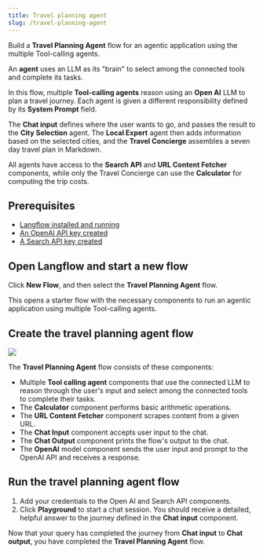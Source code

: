 ```yaml
---
title: Travel planning agent
slug: /travel-planning-agent
---
```


Build a **Travel Planning Agent** flow for an agentic application using the multiple Tool-calling agents.

An **agent** uses an LLM as its "brain" to select among the connected tools and complete its tasks.

In this flow, multiple **Tool-calling agents** reason using an **Open AI** LLM to plan a travel journey. Each agent is given a different responsibility defined by its **System Prompt** field.

The **Chat input** defines where the user wants to go, and passes the result to the **City Selection** agent. The **Local Expert** agent then adds information based on the selected cities, and the **Travel Concierge** assembles a seven day travel plan in Markdown.

All agents have access to the **Search API** and **URL Content Fetcher** components, while only the Travel Concierge can use the **Calculator** for computing the trip costs.

## Prerequisites

- [Langflow installed and running](/get-started-installation)
- [An OpenAI API key created](https://platform.openai.com/)
- [A Search API key created](https://www.searchapi.io/)

## Open Langflow and start a new flow

Click **New Flow**, and then select the **Travel Planning Agent** flow.

This opens a starter flow with the necessary components to run an agentic application using multiple Tool-calling agents.

## Create the travel planning agent flow

![](/img/starter-flow-travel-agent.png)

The **Travel Planning Agent** flow consists of these components:

* Multiple **Tool calling agent** components that use the connected LLM to reason through the user's input and select among the connected tools to complete their tasks.
* The **Calculator** component performs basic arithmetic operations.
* The **URL Content Fetcher** component scrapes content from a given URL.
* The **Chat Input** component accepts user input to the chat.
* The **Chat Output** component prints the flow's output to the chat.
* The **OpenAI** model component sends the user input and prompt to the OpenAI API and receives a response.

## Run the travel planning agent flow

1. Add your credentials to the Open AI and Search API components.
2. Click **Playground** to start a chat session.
You should receive a detailed, helpful answer to the journey defined in the **Chat input** component.

Now that your query has completed the journey from **Chat input** to **Chat output**, you have completed the **Travel Planning Agent** flow.
